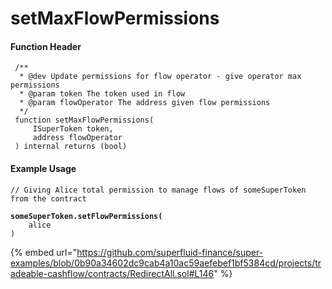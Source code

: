 # setMaxFlowPermissions

#### Function Header

```solidity
 /**
  * @dev Update permissions for flow operator - give operator max permissions
  * @param token The token used in flow
  * @param flowOperator The address given flow permissions
  */
 function setMaxFlowPermissions(
     ISuperToken token,
     address flowOperator
 ) internal returns (bool)
```

#### Example Usage

<pre><code>// Giving Alice total permission to manage flows of someSuperToken from the contract
<strong>
</strong><strong>someSuperToken.setFlowPermissions(
</strong>    alice
)
</code></pre>

{% embed url="https://github.com/superfluid-finance/super-examples/blob/0b90a34602dc9cab4a10ac59aefebef1bf5384cd/projects/tradeable-cashflow/contracts/RedirectAll.sol#L146" %}
